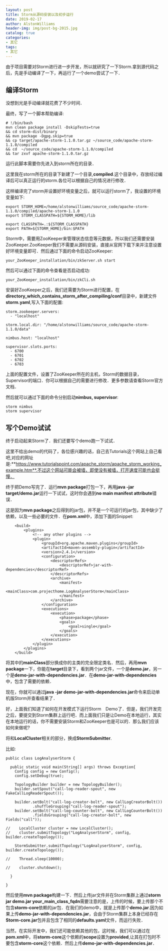 ```yaml
---
layout: post
title: Storm从源码安装以及初步运行
date: 2019-02-17
author: AlstonWilliams
header-img: img/post-bg-2015.jpg
catalog: true
categories:
- 其它
tags:
- 其它
---
```

由于项目需要对Storm进行进一步开发，所以就研究了一下Storm.拿到源代码之后，先是手动编译了一下，再运行了一个demo尝试了一下．

## 编译Storm

没想到光是手动编译就花费了不少时间．

最终，写了一个脚本帮助编译:

~~~
# !/bin/bash
mvn clean package install -DskipTests=true 
&& cd storm-dist/binary 
&& mvn package -Dgpg.skip=true
&& cp target/apache-storm-1.1.0.tar.gz ~/source_code/apache-storm-1.1.0/compiled 
&& cd  ~/source_code/apache-storm-1.1.0/compiled 
&& tar zxvf apache-storm-1.1.0.tar.gz
~~~

运行此脚本需要你先进入到storm所在的目录．

这里我在storm所在的目录下新建了一个目录,**compiled**.这个目录中，存放经过编译后可以真正运行的storm.各位可以根据自己的情况进行修改．

这样编译完了storm并设置好环境变量之后，就可以运行storm了，我设置的环境变量如下:

~~~
export STORM_HOME=/home/alstonwilliams/source_code/apache-storm-1.1.0/compiled/apache-storm-1.1.0
export STORM_CLASSPATH=${STORM_HOME}/lib

export CLASSPATH=.:${STORM_CLASSPATH}
export PATH=${STORM_HOME}/bin:$PATH
~~~

Storm中，需要用ZooKeeper来管理状态信息等元数据，所以我们还需要安装ZooKeeper.ZooKeeper我们不需要从源码安装，直接从官网下载下来并注意设置好环境变量即可．然后通过下面的命令启动ZooKeeper:

~~~
your_ZooKeeper_installation/bin/zkServer.sh start
~~~

然后可以通过下面的命令查看是否启动成功:

~~~
your_ZooKeeper_installation/bin/zkCli.sh
~~~

安装好ZooKeeper之后，我们还需要为Storm进行配置，在**directory_which_contains_storm_after_compiling/conf**目录中，新建文件**storm.yaml**,写入下面的配置:

~~~
storm.zookeeper.servers:
  - "localhost"

storm.local.dir: "/home/alstonwilliams/source_code/apache-storm-1.1.0/data"

nimbus.host: "localhost"

supervisor.slots.ports:
  - 6700
  - 6701
  - 6702
  - 6703
~~~

上面的配置文件，设置了ZooKeeper所在的主机，Storm的数据目录，Supervisor的端口．你可以根据自己的需要进行修改．更多参数请查看Storm官方文档．

然后就可以通过下面的命令分别启动**nimbus, supervisor**:

~~~
storm nimbus
storm supervisor
~~~

## 写个Demo试试

终于启动起来Storm了．我们还要写个demo跑一下试试．

这里不给出demo的代码了，各位感兴趣的话，自己去Tutorials这个网站上自己看吧,对应的网址是:**https://www.tutorialspoint.com/apache_storm/apache_storm_working_example.htm**.不过这个网站可能会被墙，即使没有被墙，打开速度可能也会挺慢．

终于把Demo写完了．运行**mvn package**打包一下，再用**java -jar target/demo.jar**运行一下试试，这时你会遇到**no main manifest attribute**错误．

这是因为**mvn package**之后得到的jar包，并不是一个可运行的jar包，其中缺少了依赖，以及一些必要的文件．在**pom.xml**中，添加下面的Snippet:

~~~
    <build>
        <plugins>
            <!-- any other plugins -->
            <plugin>
                <groupId>org.apache.maven.plugins</groupId>
                <artifactId>maven-assembly-plugin</artifactId>
                <version>2.4.1</version>
                <configuration>
                    <descriptorRefs>
                        <descriptorRef>jar-with-dependencies</descriptorRef>
                    </descriptorRefs>
                    <archive>
                        <manifest>
                            <mainClass>com.projecthome.LogAnalyserStorm</mainClass>
                        </manifest>
                    </archive>
                </configuration>
                <executions>
                    <execution>
                        <phase>package</phase>
                        <goals>
                            <goal>single</goal>
                        </goals>
                    </execution>
                </executions>
            </plugin>
        </plugins>
    </build>
~~~

将其中的**mainClass**部分换成你的主类的完全限定类名．然后，再用**mvn package**一下，你能在**target**目录下，看到两个jar文件，一个是**demo.jar**，另一个是**demo-jar-with-dependencies.jar**．在**demo-jar-with-dependencies**中，包含了需要的依赖．

现在，你就可以通过**java -jar demo-jar-with-dependencies.jar**命令来启动单机版Storm并查看结果了．

好，上面我们知道了如何在开发模式下运行Storm　Demo了．但是，我们开发完之后，要提交到Storm集群上运行吧．而上面我们只是让Demo在本地运行，其实在本地运行的话，你不需要安装Storm和ZooKeeper也是可以的．那么我们应该如何来做呢?

将和**LocalCluster**相关的部分，换成**StormSubmitter**.

比如:

~~~
public class LogAnalyserStorm {

  public static void main(String[] args) throws Exception{
    Config config = new Config();
    config.setDebug(true);

    TopologyBuilder builder = new TopologyBuilder();
    builder.setSpout("call-log-reader-spout", new FakeCallLogReaderSpout());

    builder.setBolt("call-log-creator-bolt", new CallLogCreatorBolt())
            .shuffleGrouping("call-log-reader-spout");
    builder.setBolt("call-log-counter-bolt", new CallLogCounterBolt())
            .fieldsGrouping("call-log-creator-bolt", new Fields("call"));

//    LocalCluster cluster = new LocalCluster();
//    cluster.submitTopology("LogAnalyserStorm", config, builder.createTopology());

    StormSubmitter.submitTopology("LogAnalyserStorm", config, builder.createTopology());

//    Thread.sleep(10000);

//    cluster.shutdown();

  }

}
~~~

然后使用**mvn package**构建一下．然后上传jar文件并在Storm集群上通过**storm jar demo.jar your_main_class_fqdn**需要注意的是，上传的时候，要上传那个不包含**storm-core**依赖的jar包．在我们的demo中，就是上传那个**demo.jar**.因为如果上传**demo-jar-with-dependencies.jar**，会由于Storm集群上本身已经存在**Storm-core.jar**包并且包含了相同的**defaults.yaml**文件，而运行失败．

当然，在实际开发中，我们还可能依赖其他的包，这时候，我们可以通过在**pom.xml**中，将**storm-core**这个依赖的**scope**设置为**provided**,让其在打包时不要包含**storm-core**这个依赖．然后上传**demo-jar-with-dependencies.jar**．
